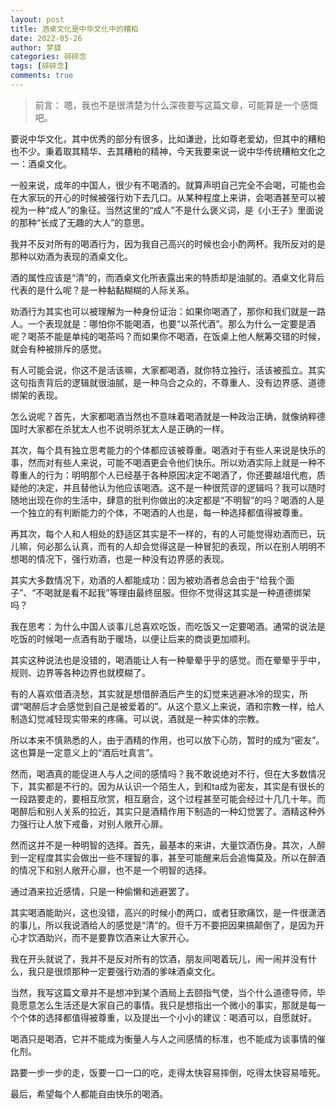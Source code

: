 ```yaml
---
layout: post
title: 酒桌文化是中华文化中的糟粕
date: 2022-05-26
author: 梦貘
categories: 碎碎念
tags: [碎碎念]
comments: true
---
```


> 前言： 嗯，我也不是很清楚为什么深夜要写这篇文章，可能算是一个感慨吧。

要说中华文化，其中优秀的部分有很多，比如谦逊，比如尊老爱幼，但其中的糟粕也不少。秉着取其精华、去其糟粕的精神，今天我要来说一说中华传统糟粕文化之一：酒桌文化。

一般来说，成年的中国人，很少有不喝酒的。就算声明自己完全不会喝，可能也会在大家玩的开心的时候被强行劝下去几口。从某种程度上来讲，会喝酒甚至可以被视为一种“成人”的象征。当然这里的“成人”不是什么褒义词，是《小王子》里面说的那种“长成了无趣的大人”的意思。

我并不反对所有的喝酒行为，因为我自己高兴的时候也会小酌两杯。我所反对的是那种以劝酒为表现的酒桌文化。

酒的属性应该是“清”的，而酒桌文化所表露出来的特质却是油腻的。酒桌文化背后代表的是什么呢？是一种黏黏糊糊的人际关系。

劝酒行为其实也可以被理解为一种身份证治：如果你喝酒了，那你和我们就是一路人。一个表现就是：哪怕你不能喝酒，也要“以茶代酒”。那么为什么一定要是酒呢？喝茶不能是单纯的喝茶吗？而如果你不喝酒，在饭桌上他人觥筹交错的时候，就会有种被排斥的感觉。

有人可能会说，你这不是活该嘛，大家都喝酒，就你特立独行，活该被孤立。其实这句指责背后的逻辑就很油腻，是一种乌合之众的，不尊重人、没有边界感、道德绑架的表现。

怎么说呢？首先，大家都喝酒当然也不意味着喝酒就是一种政治正确，就像纳粹德国时大家都在杀犹太人也不说明杀犹太人是正确的一样。

其次，每个具有独立思考能力的个体都应该被尊重。喝酒对于有些人来说是快乐的事，然而对有些人来说，可能不喝酒更会令他们快乐。所以劝酒实际上就是一种不尊重人的行为：明明那个人已经基于各种原因决定不喝酒了，你还要越俎代庖，质疑他的决定，并且替他认为他应该喝酒。这不是一种很荒谬的逻辑吗？我可以随时随地出现在你的生活中，肆意的批判你做出的决定都是“不明智”的吗？喝酒的人是一个独立的有判断能力的个体，不喝酒的人也是，每一种选择都值得被尊重。

再其次，每个人和人相处的舒适区其实是不一样的，有的人可能觉得劝酒而已，玩儿嘛，何必那么认真，而有的人却会觉得这是一种冒犯的表现，所以在别人明明不想喝的情况下，强行劝酒，也是一种没有边界感的表现。

其实大多数情况下，劝酒的人都能成功：因为被劝酒者总会由于“给我个面子”、“不喝就是看不起我”等理由最终屈服。但你不觉得这其实是一种道德绑架吗？

我在思考：为什么中国人谈事儿总喜欢吃饭，而吃饭又一定要喝酒。通常的说法是吃饭的时候喝一点酒有助于暖场，以便让后来的商谈更加顺利。

其实这种说法也是没错的，喝酒能让人有一种晕晕乎乎的感觉。而在晕晕乎乎中，规则、边界等各种边界也就模糊了。

有的人喜欢借酒浇愁，其实就是想借醉酒后产生的幻觉来逃避冰冷的现实，所谓“喝醉后才会感觉到自己是被爱着的”。从这个意义上来说，酒和宗教一样，给人制造幻觉减轻现实带来的疼痛。可以说，酒就是一种实体的宗教。

所以本来不慎熟悉的人，由于酒精的作用，也可以放下心防，暂时的成为“密友”。这也算是一定意义上的“酒后吐真言”。

然而，喝酒真的能促进人与人之间的感情吗？我不敢说绝对不行，但在大多数情况下，其实都是不行的。因为从认识一个陌生人，到和ta成为密友，其实是有很长的一段路要走的，要相互欣赏，相互磨合，这个过程甚至可能会经过十几几十年。而喝醉后和别人关系的拉近，其实只是酒精作用下制造的一种幻觉罢了。酒精这种外力强行让人放下戒备，对别人敞开心扉。

然而这并不是一种明智的选择。首先，最基本的来讲，大量饮酒伤身。其次，人醉到一定程度其实会做出一些不理智的事，甚至可能醒来后会追悔莫及。所以在醉酒的情况下和别人敞开心扉，也不是一个明智的选择。

通过酒来拉近感情，只是一种偷懒和逃避罢了。

其实喝酒能助兴，这也没错，高兴的时候小酌两口，或者狂歌痛饮，是一件很潇洒的事儿，所以我说酒给人的感觉是“清”的。但千万不要把因果搞颠倒了，是因为开心才饮酒助兴，而不是要靠饮酒来让大家开心。

我在开头就说了，我并不是反对所有的饮酒，朋友间喝着玩儿，闹一闹并没有什么，我只是很烦那种一定要强行劝酒的爹味酒桌文化。

当然，我写这篇文章并不是想冲到某个酒局上去颐指气使，当个什么道德导师，毕竟愿意怎么生活还是大家自己的事情。我只是想指出一个微小的事实，那就是每一个个体的选择都值得被尊重，以及提出一个小小的建议：喝酒可以，自愿就好。

喝酒只是喝酒，它并不能成为衡量人与人之间感情的标准，也不能成为谈事情的催化剂。

路要一步一步的走，饭要一口一口的吃，走得太快容易摔倒，吃得太快容易噎死。

最后，希望每个人都能自由快乐的喝酒。